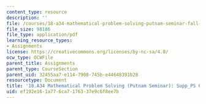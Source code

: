 ```yaml
---
content_type: resource
description: ''
file: /courses/18-a34-mathematical-problem-solving-putnam-seminar-fall-2018/ef192e161a776ca7176337e9c6f8ee7b_MIT18_A34F18Supp6.pdf
file_size: 98186
file_type: application/pdf
learning_resource_types:
- Assignments
license: https://creativecommons.org/licenses/by-nc-sa/4.0/
ocw_type: OCWFile
parent_title: Assignments
parent_type: CourseSection
parent_uid: 32455aa7-e114-7908-745b-e44648391b28
resourcetype: Document
title: '18.A34 Mathematical Problem Solving (Putnam Seminar): Supp_PS 6'
uid: ef192e16-1a77-6ca7-1763-37e9c6f8ee7b
---
```

